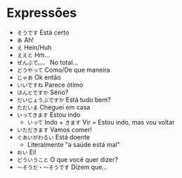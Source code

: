 # Expressões

-   `そうです` Está certo
-   `あ` Ah!
-   `え` Hein/Huh
-   `ええと` Hm...
-   `ぜんぶで。。。` No total...
-   `どうやって` Como/De que maneira
-   `じゃあ` Ok então
-   `いいですね` Parece ótimo
-   `ほんとですか` Sério?
-   `だいじょうぶですか` Está tudo bem?
-   `ただいま` Cheguei em casa
-   `いってきます` Estou indo
    -   `いって` Indo + `きます` Vir = Estou indo, mas vou voltar
-   `いただきます` Vamos comer!
-   `ぐあいがわるい` Está doente
    -   Literalmente "a saúde está mal"
-   `おい` Ei!
-   `どういうこと` O que você quer dizer?
-   `〜そうだ・〜そうです` Dizem que...
